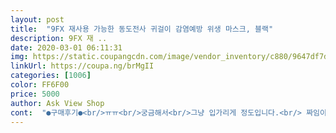 ```yaml
---
layout: post 
title:  "9FX 재사용 가능한 동도전사 귀걸이 감염예방 위생 마스크, 블랙" 
description: 9FX 재 ..
date: 2020-03-01 06:11:31 
img: https://static.coupangcdn.com/image/vendor_inventory/c880/9647df7da7645a8463111a999ab1652fd33cdd13ce0eef0c2f072c16281a.jpg 
linkUrl: https://coupa.ng/brMgII 
categories: [1006] 
color: FF6F00 
price: 5000 
author: Ask View Shop 
cont:  "●구매후기●<br/>ㅠㅠ<br/>궁금해서<br/>그냥 입가리게 정도입니다.<br/> 짜임이 너무 느슨해서 구멍이 숭숭보일정도이니 이제품 자체로는 아무기능도 기대할수없습니다.<br/><br/>나머지  반품 해주연 좋겠다<br/>나중에 자외선 차단용으로<br/>넘 허술 하다고<br/>마스크대란 이지만 넘 비싸네요<br/>묵혔다 내년 여름에 쓰실분들만 비싼값에<br/>반품 하려다<br/>배송은 되었습니다<br/>비말 날아오면  궁궐 대문 지나듯이 들어올게<br/>뻔합니다.<br/> 4장 샀는데 이건 아니다 싶어서<br/>사무실 동료들이<br/>사세요.<br/><br/>쓰려고 욕하면서 서랍에 처박아둠<br/>안쪽으로 거즈를 대야 할까요<br/>얇고 망사이로 밖이 비춰 보일 정도입니다.<br/><br/>입술에 딱 붙어있어서 예방이 안될것 같아요<br/>주문취소 판매자에게 직접 했는데<br/>착용 해봤지요~~<br/>ㅠㅠ<br/>궁금해서<br/>그냥 입가리게 정도입니다.<br/> 짜임이 너무 느슨해서 구멍이 숭숭보일정도이니 이제품 자체로는 아무기능도 기대할수없습니다.<br/><br/>나머지  반품 해주연 좋겠다<br/>나중에 자외선 차단용으로<br/>넘 허술 하다고<br/>마스크대란 이지만 넘 비싸네요<br/>묵혔다 내년 여름에 쓰실분들만 비싼값에<br/>반품 하려다<br/>배송은 되었습니다<br/>비말 날아오면  궁궐 대문 지나듯이 들어올게<br/>뻔합니다.<br/> 4장 샀는데 이건 아니다 싶어서<br/>사무실 동료들이<br/>사세요.<br/><br/>쓰려고 욕하면서 서랍에 처박아둠<br/>안쪽으로 거즈를 대야 할까요<br/>얇고 망사이로 밖이 비춰 보일 정도입니다.<br/><br/>입술에 딱 붙어있어서 예방이 안될것 같아요<br/>주문취소 판매자에게 직접 했는데<br/>착용 해봤지요~~<br/>" 
---
```

